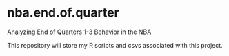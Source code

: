 # nba.end.of.quarter
Analyzing End of Quarters 1-3 Behavior in the NBA

This repository will store my R scripts and csvs associated with this project.
